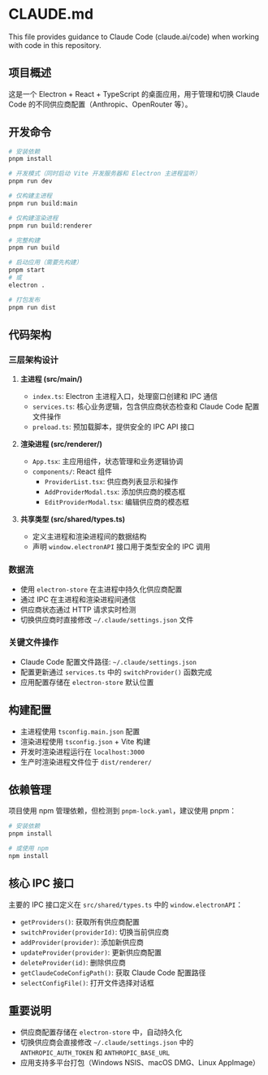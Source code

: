 # CLAUDE.md

This file provides guidance to Claude Code (claude.ai/code) when working with code in this repository.

## 项目概述

这是一个 Electron + React + TypeScript 的桌面应用，用于管理和切换 Claude Code 的不同供应商配置（Anthropic、OpenRouter 等）。

## 开发命令

```bash
# 安装依赖
pnpm install

# 开发模式（同时启动 Vite 开发服务器和 Electron 主进程监听）
pnpm run dev

# 仅构建主进程
pnpm run build:main

# 仅构建渲染进程
pnpm run build:renderer

# 完整构建
pnpm run build

# 启动应用（需要先构建）
pnpm start
# 或
electron .

# 打包发布
pnpm run dist
```

## 代码架构

### 三层架构设计

1. **主进程 (src/main/)**
   - `index.ts`: Electron 主进程入口，处理窗口创建和 IPC 通信
   - `services.ts`: 核心业务逻辑，包含供应商状态检查和 Claude Code 配置文件操作
   - `preload.ts`: 预加载脚本，提供安全的 IPC API 接口

2. **渲染进程 (src/renderer/)**
   - `App.tsx`: 主应用组件，状态管理和业务逻辑协调
   - `components/`: React 组件
     - `ProviderList.tsx`: 供应商列表显示和操作
     - `AddProviderModal.tsx`: 添加供应商的模态框
     - `EditProviderModal.tsx`: 编辑供应商的模态框

3. **共享类型 (src/shared/types.ts)**
   - 定义主进程和渲染进程间的数据结构
   - 声明 `window.electronAPI` 接口用于类型安全的 IPC 调用

### 数据流

- 使用 `electron-store` 在主进程中持久化供应商配置
- 通过 IPC 在主进程和渲染进程间通信
- 供应商状态通过 HTTP 请求实时检测
- 切换供应商时直接修改 `~/.claude/settings.json` 文件

### 关键文件操作

- Claude Code 配置文件路径: `~/.claude/settings.json`
- 配置更新通过 `services.ts` 中的 `switchProvider()` 函数完成
- 应用配置存储在 `electron-store` 默认位置

## 构建配置

- 主进程使用 `tsconfig.main.json` 配置
- 渲染进程使用 `tsconfig.json` + Vite 构建
- 开发时渲染进程运行在 `localhost:3000`
- 生产时渲染进程文件位于 `dist/renderer/`

## 依赖管理

项目使用 npm 管理依赖，但检测到 `pnpm-lock.yaml`，建议使用 pnpm：

```bash
# 安装依赖
pnpm install

# 或使用 npm
npm install
```

## 核心 IPC 接口

主要的 IPC 接口定义在 `src/shared/types.ts` 中的 `window.electronAPI`：

- `getProviders()`: 获取所有供应商配置
- `switchProvider(providerId)`: 切换当前供应商
- `addProvider(provider)`: 添加新供应商
- `updateProvider(provider)`: 更新供应商配置
- `deleteProvider(id)`: 删除供应商
- `getClaudeCodeConfigPath()`: 获取 Claude Code 配置路径
- `selectConfigFile()`: 打开文件选择对话框

## 重要说明

- 供应商配置存储在 `electron-store` 中，自动持久化
- 切换供应商会直接修改 `~/.claude/settings.json` 中的 `ANTHROPIC_AUTH_TOKEN` 和 `ANTHROPIC_BASE_URL`
- 应用支持多平台打包（Windows NSIS、macOS DMG、Linux AppImage）